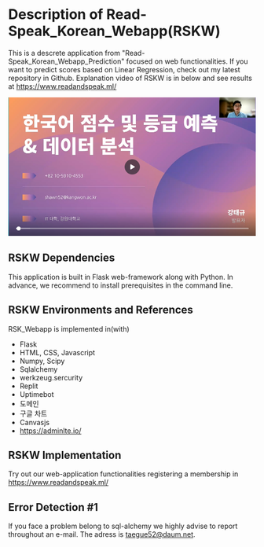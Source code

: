 # Description of Read-Speak_Korean_Webapp(RSKW)
This is a descrete application from "Read-Speak_Korean_Webapp_Prediction" focused on web functionalities. If you want to predict scores based on Linear Regression, check out my latest repository in Github. Explanation video of RSKW is in below and see results at https://www.readandspeak.ml/ 

[![Watch the video](p.png)](https://www.canva.com/design/DAEzIHL7dio/AdGFUXZPWOr60XDsQTv72A/view?utm_content=DAEzIHL7dio&utm_campaign=designshare&utm_medium=link&utm_source=publishsharelink)

## RSKW Dependencies
This application is built in Flask web-framework along with Python. In advance, we recommend to install prerequisites in the command line.

## RSKW Environments and References
RSK_Webapp is implemented in(with)
* Flask
* HTML, CSS, Javascript 
* Numpy, Scipy
* Sqlalchemy
* werkzeug.sercurity
* Replit
* Uptimebot
* 도메인
* 구글 차트
* Canvasjs
* https://adminlte.io/

## RSKW Implementation
Try out our web-application functionalities registering a membership in https://www.readandspeak.ml/

## Error Detection #1
If you face a problem belong to sql-alchemy we highly advise to report throughout an e-mail. The adress is taegue52@daum.net. 
